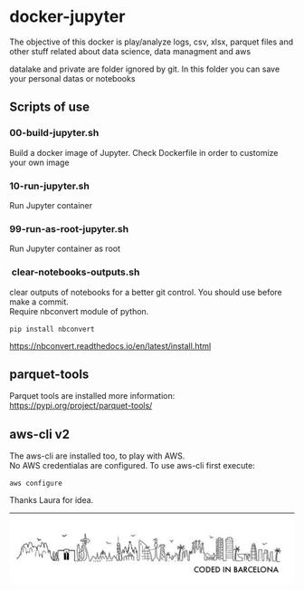 # docker-jupyter

The objective of this docker is play/analyze logs, csv, xlsx, parquet files and other stuff related about data science, data managment and aws

datalake and private are folder ignored by git. In this folder you can save your personal datas or notebooks

## Scripts of use

### 00-build-jupyter.sh

Build a docker image of Jupyter. Check Dockerfile in order to customize your own image

### 10-run-jupyter.sh

Run Jupyter container

### 99-run-as-root-jupyter.sh

Run Jupyter container as root

###  clear-notebooks-outputs.sh

clear outputs of notebooks for a better git control. You should use before make a commit.  
Require nbconvert module of python.  

```code
pip install nbconvert
```

<https://nbconvert.readthedocs.io/en/latest/install.html>

## parquet-tools

Parquet tools are installed more information:  
https://pypi.org/project/parquet-tools/

## aws-cli v2

The aws-cli are installed too, to play with AWS.  
No AWS credentialas are configured. To use aws-cli first execute:  

```code
aws configure
```

Thanks Laura for idea.

---
<img src="https://raw.githubusercontent.com/leguim-repo/leguim-repo/master/img/currentfooter.png" witdh="109px" />
<!-- 
Soundtrack of project https://www.youtube.com/watch?v=JmHqSO4jZVk&list=RDJmHqSO4jZVk&index=1
-->
